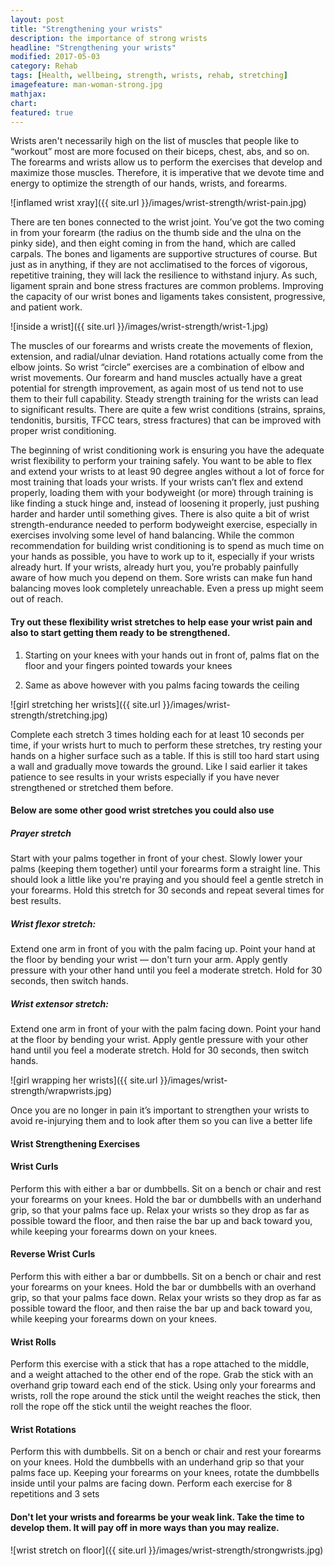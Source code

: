 ```yaml
---
layout: post
title: "Strengthening your wrists"
description: the importance of strong wrists 
headline: "Strengthening your wrists"
modified: 2017-05-03
category: Rehab
tags: [Health, wellbeing, strength, wrists, rehab, stretching]
imagefeature: man-woman-strong.jpg
mathjax: 
chart:
featured: true
---
```


<style>

	

		.post-template .notepad-post-content > div:not(.notepad-post-title) p:first-child {

			    font-size: 1rem;
		
		}

		.notepad-post-title h1{

        	color: #e51843!important;
    	}

</style>



Wrists aren't necessarily high on the list of muscles that people like to “workout” most are more focused on their biceps, chest, abs, and so on. The forearms and wrists allow us to perform the exercises that develop and maximize those muscles. Therefore, it is imperative that we devote time and energy to optimize the strength of our hands, wrists, and forearms. 

![inflamed wrist xray]({{ site.url }}/images/wrist-strength/wrist-pain.jpg)



There are ten bones connected to the wrist joint. You’ve got the two coming in from your forearm (the radius on the thumb side and the ulna on the pinky side), and then eight coming in from the hand, which are called carpals.
The bones and ligaments are supportive structures of course. But just as in anything, if they are not acclimatised to the forces of vigorous, repetitive training, they will lack the resilience to withstand injury. As such, ligament sprain and bone stress fractures are common problems.
Improving the capacity of our wrist bones and ligaments takes consistent, progressive, and patient work. 

![inside a wrist]({{ site.url }}/images/wrist-strength/wrist-1.jpg)

The muscles of our forearms and wrists create the movements of flexion, extension, and radial/ulnar deviation. Hand rotations actually come from the elbow joints. So wrist “circle” exercises are a combination of elbow and wrist movements.
Our forearm and hand muscles actually have a great potential for strength improvement, as again most of us tend not to use them to their full capability.
Steady strength training for the wrists can lead to significant results.
There are quite a few wrist conditions (strains, sprains, tendonitis, bursitis, TFCC tears, stress fractures) that can be improved with proper wrist conditioning.

The beginning of wrist conditioning work is ensuring you have the adequate wrist flexibility to perform your training safely. You want to be able to flex and extend your wrists to at least 90 degree angles without a lot of force for most training that loads your wrists.
If your wrists can’t flex and extend properly, loading them with your bodyweight (or more) through training is like finding a stuck hinge and, instead of loosening it properly, just pushing harder and harder until something gives.
There is also quite a bit of wrist strength-endurance needed to perform bodyweight exercise, especially in exercises involving some level of hand balancing. While the common recommendation for building wrist conditioning is to spend as much time on your hands as possible, you have to work up to it, especially if your wrists already hurt.
If your wrists, already hurt you, you’re probably painfully aware of how much you depend on them. Sore wrists can make fun hand balancing moves look completely unreachable. Even a press up might seem out of reach. 

#### Try out these flexibility wrist stretches to help ease your wrist pain and also to start getting them ready to be strengthened.


1. Starting on your knees with your hands out in front of, palms flat on the floor and your fingers pointed towards your knees

2. Same as above however with you palms facing towards the ceiling

![girl stretching her wrists]({{ site.url }}/images/wrist-strength/stretching.jpg)



Complete each stretch 3 times holding each for at least 10 seconds per time, if your wrists hurt to much to perform these stretches, try resting your hands on a higher surface such as a table. If this is still too hard start using a wall and gradually move towards the ground. Like I said earlier it takes patience to see results in your wrists especially if you have never strengthened or stretched them before.



#### Below are some other good wrist stretches you could also use

##### Prayer stretch

Start with your palms together in front of your chest. Slowly lower your palms (keeping them together) until your forearms form a straight line. This should look a little like you're praying and you should feel a gentle stretch in your forearms. Hold this stretch for 30 seconds and repeat several times for best results.

##### Wrist flexor stretch:

Extend one arm in front of you with the palm facing up. Point your hand at the floor by bending your wrist — don't turn your arm. Apply gently pressure with your other hand until you feel a moderate stretch. Hold for 30 seconds, then switch hands.

##### Wrist extensor stretch:

Extend one arm in front of your with the palm facing down. Point your hand at the floor by bending your wrist. Apply gentle pressure with your other hand until you feel a moderate stretch. Hold for 30 seconds, then switch hands.



![girl wrapping her wrists]({{ site.url }}/images/wrist-strength/wrapwrists.jpg)


Once you are no longer in pain it’s important to strengthen your wrists to avoid re-injurying them and to look after them so you can live a better life



#### Wrist Strengthening Exercises



#### Wrist Curls

Perform this with either a bar or dumbbells. Sit on a bench or chair and rest your forearms on your knees. Hold the bar or dumbbells with an underhand grip, so that your palms face up. Relax your wrists so they drop as far as possible toward the floor, and then raise the bar up and back toward you, while keeping your forearms down on your knees.

#### Reverse Wrist Curls

Perform this with either a bar or dumbbells. Sit on a bench or chair and rest your forearms on your knees. Hold the bar or dumbbells with an overhand grip, so that your palms face down. Relax your wrists so they drop as far as possible toward the floor, and then raise the bar up and back toward you, while keeping your forearms down on your knees.

#### Wrist Rolls

Perform this exercise with a stick that has a rope attached to the middle, and a weight attached to the other end of the rope. Grab the stick with an overhand grip toward each end of the stick. Using only your forearms and wrists, roll the rope around the stick until the weight reaches the stick, then roll the rope off the stick until the weight reaches the floor.

#### Wrist Rotations
Perform this with dumbbells. Sit on a bench or chair and rest your forearms on your knees. Hold the dumbbells with an underhand grip so that your palms face up. Keeping your forearms on your knees, rotate the dumbbells inside until your palms are facing down.
Perform each exercise for 8 repetitions and 3 sets

#### Don't let your wrists and forearms be your weak link. Take the time to develop them. It will pay off in more ways than you may realize.

![wrist stretch on floor]({{ site.url }}/images/wrist-strength/strongwrists.jpg)



 
 




 






